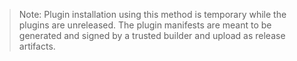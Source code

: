 > Note: Plugin installation using this method is temporary while the plugins are unreleased. The plugin manifests are meant to be generated and signed by a trusted builder and upload as release artifacts.